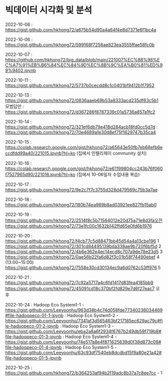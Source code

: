 # 빅데이터 시각화 및 분석

2022-10-06 : https://gist.github.com/hkhong72/a675b54d90a4a64f4e8d7371e6f1bc4a

2022-10-06 : https://gist.github.com/hkhong72/599168f7258ae823ea3555ffae58fc0b

2022-10-07 : https://github.com/hkhong72/big_data/blob/main/221007%EC%88%98%EC%A7%91%EB%B6%84%EC%84%9D%EC%8B%9C%EA%B0%81%ED%99%9402.ipynb

2022-10-11 : https://gist.github.com/hkhong72/5737b0cecdd8c1c0401bf9412b1f7952

2022-10-13 : https://gist.github.com/hkhong72/0836aaeb69b53a8333acd235df63c5b1
             모범답안 : https://gist.github.com/hkhong72/d367286f8787339c01a5736a857a1fc2
             
2022-10-14 : https://gist.github.com/hkhong72/321ef6db79e418d284acb18fd0cc5d7d
           : https://gist.github.com/hkhong72/70e4689a1e30d8ef75f1629747b35ca4
           
2022-10-15 : https://colab.research.google.com/gist/hkhong72/a65643e50fb7eb68efb6eccdfdd99a40/221015.ipynb?hl=ko (집에서 인텔리제이 community 설치)

2022-10-16 : https://colab.research.google.com/gist/hkhong72/e61199804cc243b76f060f7527965d90/221016.ipynb?hl=ko (집에서 10-06일자 수업내용 복습)

2022-10-17 : https://gist.github.com/hkhong72/9e2c7f7c3755d328d479569c75b3a7ae

2022-10-18 : https://gist.github.com/hkhong72/180b74ea969b8ad03921ee827fb15ab0

2022-10-19 : https://gist.github.com/hkhong72/2514f8c5b71564012e20d75a71e8d3fa오전
             https://gist.github.com/hkhong72/73e1fc00c1632b142ffd65e0fd6b1976
             
2022-10-20 : https://gist.github.com/hkhong72/f4cb77c5d88471bb45d54a4a13cbe196 1
             https://gist.github.com/hkhong72/301cd84495139bda338ae9b720f6bf5d 2
             https://gist.github.com/hkhong72/4b6e362e4ec14ecd8c707a9de78e23d5 3
             https://gist.github.com/hkhong72/0ae56b22fa6d82f3c01b58f74490ebef 4 (13:00~15:00)
             https://gist.github.com/hkhong72/7558e30cd30134ec9a6d0762c53ff976 5
             
2022-10-21 : https://gist.github.com/hkhong72/7c92a5717a4c6fd1417d83fea4185bb9 
             https://gist.github.com/hkhong72/45091cd18c370bf2fd829e7d6f27eac7 오후
             
2022-10-24 : Hadoop Eco System1-1 - https://gist.github.com/Leeyoonhu/963d38b4c74d058fde77340236034469#file-hadoopeco-01-1-ipynb
           : Hadoop Eco System1-2 - https://gist.github.com/Leeyoonhu/7341af3d565463bf217185ec629ac79c#file-hadoopeco-01-2-ipynb
           : Hadoop Eco System1-3 - https://gist.github.com/Leeyoonhu/eba2a8a6f2934f6767b249db59f719b8#file-hadoopeco-01-3-ipynb
           : Hadoop Eco System1-4 - https://gist.github.com/Leeyoonhu/74e517a8e4f871625639d0f38d873c09#file-hadoopeco-01-4-ipynb
           : Hadoop Eco System1-5 - https://gist.github.com/Leeyoonhu/63c93df7540eb8dcdbd15f9a80e21a42#file-hadoopeco-01-5-ipynb
         
2022-10-25 : https://gist.github.com/hkhong72/b364253af94b2f19adc8b37a7c8ee7cc - 1

